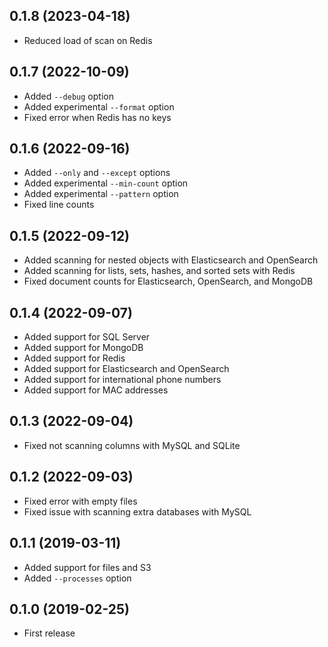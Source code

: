 ## 0.1.8 (2023-04-18)

- Reduced load of scan on Redis

## 0.1.7 (2022-10-09)

- Added `--debug` option
- Added experimental `--format` option
- Fixed error when Redis has no keys

## 0.1.6 (2022-09-16)

- Added `--only` and `--except` options
- Added experimental `--min-count` option
- Added experimental `--pattern` option
- Fixed line counts

## 0.1.5 (2022-09-12)

- Added scanning for nested objects with Elasticsearch and OpenSearch
- Added scanning for lists, sets, hashes, and sorted sets with Redis
- Fixed document counts for Elasticsearch, OpenSearch, and MongoDB

## 0.1.4 (2022-09-07)

- Added support for SQL Server
- Added support for MongoDB
- Added support for Redis
- Added support for Elasticsearch and OpenSearch
- Added support for international phone numbers
- Added support for MAC addresses

## 0.1.3 (2022-09-04)

- Fixed not scanning columns with MySQL and SQLite

## 0.1.2 (2022-09-03)

- Fixed error with empty files
- Fixed issue with scanning extra databases with MySQL

## 0.1.1 (2019-03-11)

- Added support for files and S3
- Added `--processes` option

## 0.1.0 (2019-02-25)

- First release
